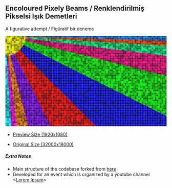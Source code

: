 ## Encoloured Pixely Beams / Renklendirilmiş Pikselsi Işık Demetleri

A figurative attempt / Figüratif bir deneme

![pixely_beam](encoloured_pixely_beam_small.jpg)

- [Preview Size (1920x1080)](encoloured_pixely_beam_small.jpg)

- [Original Size (32000x18000)](encoloured_pixely_beam.jpg)

##### Extra Notes

- Main structure of the codebase forked from [here](https://github.com/shiranuigenan/k32)
- Developed for an event which is organized by a youtube channel <[Lorem Ipsum](https://www.youtube.com/channel/UChdVwE_DlrAEXH60e5M6WZA)>
